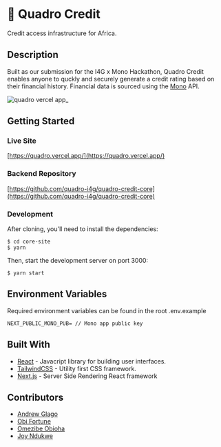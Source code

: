 # 🚀 Quadro Credit

Credit access infrastructure for Africa. 

## Description

Built as our submission for the I4G x Mono Hackathon, Quadro Credit enables anyone to quckly and securely generate a credit rating based on their financial history. Financial data is sourced using the [Mono](mono.co) API.

![quadro vercel app_](https://user-images.githubusercontent.com/87580113/145799988-1b711595-148a-4355-8375-930e054e25a0.png)


## Getting Started

### Live Site

[https://quadro.vercel.app/](https://quadro.vercel.app/)

### Backend Repository

[https://github.com/quadro-i4g/quadro-credit-core](https://github.com/quadro-i4g/quadro-credit-core)

### Development

After cloning, you'll need to install the dependencies:

```
$ cd core-site
$ yarn
```

Then, start the development server on port 3000:

```
$ yarn start
```
## Environment Variables
Required environment variables can be found in the root .env.example

```
NEXT_PUBLIC_MONO_PUB= // Mono app public key
```

## Built With

- [React](reactjs.org) - Javacript library for building user interfaces.
- [TailwindCSS](tailwindcss.com) - Utility first CSS framework.
- [Next.js](nextjs.org) - Server Side Rendering React framework

## Contributors

- [Andrew Glago](https://github.com/a11rew)
- [Obi Fortune](https://github.com/ickynavigator)
- [Omezibe Obioha](https://github.com/omzi)
- [Joy Ndukwe](https://twitter.com/JoyNdukwe13)

